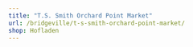 ```yaml
---
title: "T.S. Smith Orchard Point Market"
url: /bridgeville/t-s-smith-orchard-point-market/
shop: Hofladen
---
```

